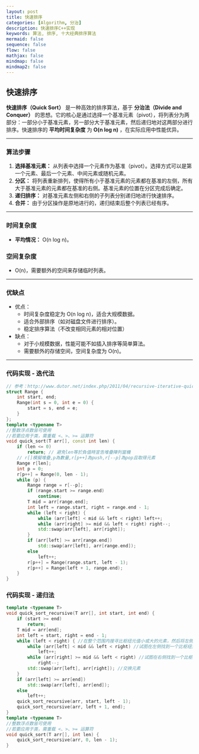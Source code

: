```yaml
---
layout: post
title: 快速排序
categories: [Algorithm, 分治]
description: 快速排序C++实现
keywords: 算法, 排序, 十大经典排序算法
mermaid: false
sequence: false
flow: false
mathjax: false
mindmap: false
mindmap2: false
---
```

## 快速排序

**快速排序（Quick Sort）** 是一种高效的排序算法，基于 **分治法（Divide and Conquer）** 的思想。它的核心是通过选择一个基准元素（pivot），将列表分为两部分：一部分小于基准元素，另一部分大于基准元素，然后递归地对这两部分进行排序。快速排序的 **平均时间复杂度** 为 **O(n log n)** ，在实际应用中性能优异。

---
### 算法步骤
1. **选择基准元素：**  从列表中选择一个元素作为基准（pivot）。选择方式可以是第一个元素、最后一个元素、中间元素或随机元素。
2. **分区：** 将列表重新排列，使得所有小于基准元素的元素都在基准的左侧，所有大于基准元素的元素都在基准的右侧。基准元素的位置在分区完成后确定。
3. **递归排序：** 对基准元素左侧和右侧的子列表分别递归地进行快速排序。
4. **合并：** 由于分区操作是原地进行的，递归结束后整个列表已经有序。
---
### 时间复杂度
+ **平均情况：** O(n log n)。
  
### 空间复杂度
- O(n)，需要额外的空间来存储临时列表。
---
### 优缺点
+ 优点：
  + 时间复杂度稳定为 O(n log n)，适合大规模数据。
  + 适合外部排序（如对磁盘文件进行排序）。
  + 稳定排序算法（不改变相同元素的相对位置）
+ 缺点：
  + 对于小规模数据，性能可能不如插入排序等简单算法。
  + 需要额外的存储空间，空间复杂度为 O(n)。
---
### 代码实现 - 迭代法
```C++
// 参考：http://www.dutor.net/index.php/2011/04/recursive-iterative-quick-sort/
struct Range {
    int start, end;
    Range(int s = 0, int e = 0) {
        start = s, end = e;
    }
};
template <typename T>
//整数浮点数皆可使用
//若要应用于类，需重载 <、>、>= 运算符
void quick_sort(T arr[], const int len) {
    if (len <= 0)
        return; // 避免len等於負值時宣告堆疊陣列當機
    // r[]模擬堆疊,p為數量,r[p++]為push,r[--p]為pop且取得元素
    Range r[len];
    int p = 0;
    r[p++] = Range(0, len - 1);
    while (p) {
        Range range = r[--p];
        if (range.start >= range.end)
            continue;
        T mid = arr[range.end];
        int left = range.start, right = range.end - 1;
        while (left < right) {
            while (arr[left] < mid && left < right) left++;
            while (arr[right] >= mid && left < right) right--;
            std::swap(arr[left], arr[right]);
        }
        if (arr[left] >= arr[range.end])
            std::swap(arr[left], arr[range.end]);
        else
            left++;
        r[p++] = Range(range.start, left - 1);
        r[p++] = Range(left + 1, range.end);
    }
}
```
### 代码实现 - 递归法
```C++
template <typename T>
void quick_sort_recursive(T arr[], int start, int end) {
    if (start >= end)
        return;
    T mid = arr[end];
    int left = start, right = end - 1;
    while (left < right) { //在整个范围内搜寻比枢纽元值小或大的元素，然后将左侧元素与右侧元素交换
        while (arr[left] < mid && left < right) //试图在左侧找到一个比枢纽元更大的元素
            left++;
        while (arr[right] >= mid && left < right) //试图在右侧找到一个比枢纽元更小的元素
            right--;
        std::swap(arr[left], arr[right]); //交换元素
    }
    if (arr[left] >= arr[end])
        std::swap(arr[left], arr[end]);
    else
        left++;
    quick_sort_recursive(arr, start, left - 1);
    quick_sort_recursive(arr, left + 1, end);
}
template <typename T> 
//整数浮点数皆可使用
//若要应用于类，需重载 <、>、>= 运算符
void quick_sort(T arr[], int len) {
    quick_sort_recursive(arr, 0, len - 1);
}
```